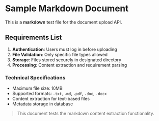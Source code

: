 # Sample Markdown Document

This is a **markdown** test file for the document upload API.

## Requirements List

1. **Authentication**: Users must log in before uploading
2. **File Validation**: Only specific file types allowed
3. **Storage**: Files stored securely in designated directory
4. **Processing**: Content extraction and requirement parsing

### Technical Specifications

- Maximum file size: 10MB
- Supported formats: `.txt`, `.md`, `.pdf`, `.doc`, `.docx`
- Content extraction for text-based files
- Metadata storage in database

> This document tests the markdown content extraction functionality.
